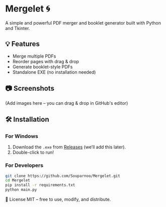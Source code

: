 # Mergelet 🌀
A simple and powerful PDF merger and booklet generator built with Python and Tkinter.

## 💡 Features
- Merge multiple PDFs
- Reorder pages with drag & drop
- Generate booklet-style PDFs
- Standalone EXE (no installation needed)

## 📷 Screenshots
(Add images here – you can drag & drop in GitHub's editor)

## 🛠 Installation
### For Windows
1. Download the `.exe` from [Releases](#) (we’ll add this later).
2. Double-click to run!

### For Developers
```bash
git clone https://github.com/Souparnoo/Mergelet.git
cd Mergelet
pip install -r requirements.txt
python main.py
```
📜 License
MIT – free to use, modify, and distribute.
